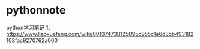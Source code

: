 # pythonnote
python学习笔记
1、https://www.liaoxuefeng.com/wiki/001374738125095c955c1e6d8bb493182103fac9270762a000
